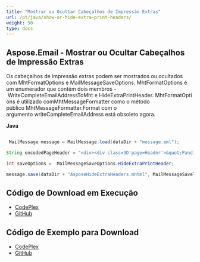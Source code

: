 ```yaml
---
title: "Mostrar ou Ocultar Cabeçalhos de Impressão Extras"
url: /pt/java/show-or-hide-extra-print-headers/
weight: 50
type: docs
---
```


## **Aspose.Email - Mostrar ou Ocultar Cabeçalhos de Impressão Extras**
Os cabeçalhos de impressão extras podem ser mostrados ou ocultados com MhtFormatOptions e MailMessageSaveOptions. MhtFormatOptions é um enumerador que contém dois membros - WriteCompleteEmailAddressToMht e HideExtraPrintHeader. MhtFormatOptions é utilizado comMhtMessageFormatter como o método público MhtMessageFormatter.Format com o argumento writeCompleteEmailAddress está obsoleto agora.

**Java**

``` java

 MailMessage message = MailMessage.load(dataDir + "message.eml");

String encodedPageHeader = "<div><div class=3D'page=Header'>&quot;Panditharatne, Mithra&quot; &lt;mithra=2Epanditharatne@cibc==2Ecom&gt;<hr/></div>";

int saveOptions =  MailMessageSaveOptions.HideExtraPrintHeader;

message.save(dataDir + "AsposeHideExtraHeaders.mhtml", MailMessageSaveType.getMHtmlFormat(), saveOptions);

```
## **Código de Download em Execução**
- [CodePlex](https://archive.codeplex.com/?p=asposeemailjavaapachepoi)
- [GitHub](https://github.com/aspose-email/Aspose.Email-for-Java/releases/tag/Aspose.Email_Java_for_Apache_POI-v1.0.0)
## **Código de Exemplo para Download**
- [CodePlex](https://archive.codeplex.com/?p=asposeemailjavaapachepoi#src/main/java/com/aspose/email/examples/asposefeatures/outlookstorage/printheaders/AsposeShowHidePrintHeaders.java)
- [GitHub](https://github.com/aspose-email/Aspose.Email-for-Java/blob/master/Plugins/Aspose_Email_for_Apache_POI/src/main/java/com/aspose/email/examples/asposefeatures/outlookstorage/printheaders/AsposeShowHidePrintHeaders.java)